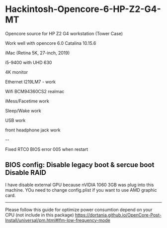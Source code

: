 # Hackintosh-Opencore-6-HP-Z2-G4-MT
Opencore source for HP Z2 G4 workstation (Tower Case)


Work well with opencore 6.0 Catalina 10.15.6

iMac (Retina 5K, 27-inch, 2019)

i5-9400 with UHD 630

4K monitor

Ethernet I219LM7 - work

Wifi BCM94360CS2 realmac 

iMess/Facetime work

Sleep/Wake work

USB work

front headphone jack work  

--

Fixed RTC0 BIOS error 005 when restart 

BIOS config:
Disable legacy boot & sercue boot
Disable RAID
-----
I have disable external GPU because nVIDIA 1060 3GB was plug into this machine. YOu need to change config.plist if you want to use AMD graphic card.

---
Please follow this guide for optimize power consumtion depend on your CPU (not include in this package)
https://dortania.github.io/OpenCore-Post-Install/universal/pm.html#lfm-low-frequency-mode
